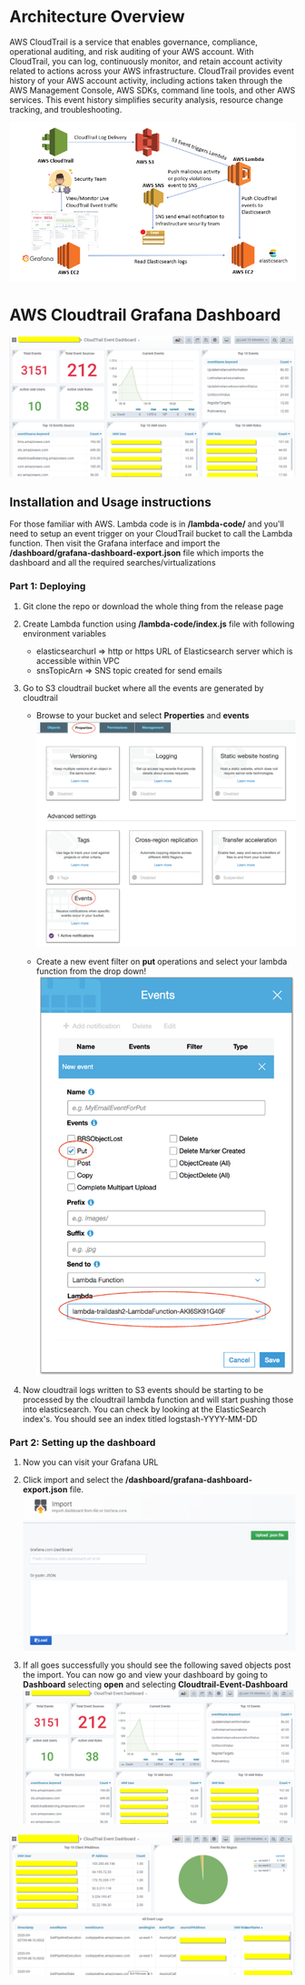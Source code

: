 # Architecture Overview
AWS CloudTrail is a service that enables governance, compliance, operational auditing, and risk auditing of your AWS account. With CloudTrail, you can log, continuously monitor, and retain account activity related to actions across your AWS infrastructure. CloudTrail provides event history of your AWS account activity, including actions taken through the AWS Management Console, AWS SDKs, command line tools, and other AWS services. This event history simplifies security analysis, resource change tracking, and troubleshooting.

![GrafanaPostImport](/images/arch.png)

# AWS Cloudtrail Grafana Dashboard
![GrafanaPostImport](/images/image4.png)

## Installation and Usage instructions
For those familiar with AWS. Lambda code is in **/lambda-code/** and you'll need to setup an event trigger on your CloudTrail bucket to call the Lambda function. Then visit the Grafana interface and import the **/dashboard/grafana-dashboard-export.json** file which imports the dashboard and all the required searches/virtualizations

### Part 1: Deploying
1. Git clone the repo or download the whole thing from the release page

2. Create Lambda function using **/lambda-code/index.js** file with following environment variables
   * elasticsearchurl	=> http or https URL of Elasticsearch server which is accessible within VPC
   * snsTopicArn	=> SNS topic created for send emails
  
3. Go to S3 cloudtrail bucket where all the events are generated by cloudtrail
   * Browse to your bucket and select **Properties** and **events**
   ![S3config](/images/image1.png)

   * Create a new event filter on **put** operations and select your lambda function from the drop down!
   ![S3config](/images/image2.png)
 
4. Now cloudtrail logs written to S3 events should be starting to be processed by the cloudtrail lambda function and will start pushing those into elasticsearch. You can check by looking at the ElasticSearch index's. You should see an index titled logstash-YYYY-MM-DD

### Part 2: Setting up the dashboard
1. Now you can visit your Grafana URL

2. Click import and select the **/dashboard/grafana-dashboard-export.json** file.
![kibanaImport](/images/image3.png)

4. If all goes successfully you should see the following saved objects post the import. You can now go and view your dashboard by going to **Dashboard** selecting **open** and selecting **Cloudtrail-Event-Dashboard**
  ![GrafanaPostImport](/images/image4.png)

  ![GrafanaPostImport](/images/image5.png)

